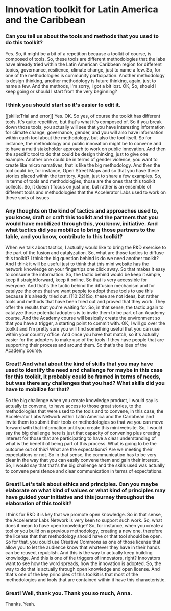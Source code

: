 # Innovation toolkit for Latin America and the Caribbean

### Can you tell us about the tools and methods that you used to do this toolkit?
Yes. So, it might be a bit of a repetition because a toolkit of course, is composed of tools. So, these tools are different methodologies that the labs have already tried within the Latin American Caribbean region for different topics, governance, resilience, climate change, just to name a few. So, for one of the methodologies is community participation. Another methodology is design thinking, another methodology is future thinking, again, just to name a few. And the methods, I'm sorry, I got a bit lost.
OK, So, should I keep going or should I start from the very beginning?
 
### I think you should start so it's easier to edit it.
[[skills:Trial and error]]
Yes. OK. So yes, of course the toolkit has different tools. It's quite repetitive, but that's what it's composed of. So if you break down those tools, you actually will see that you have interesting information for climate change, governance, gender, and you will also have information within each tool about the methodology, but also the tool itself. So for instance, the methodology and public innovation might be to convene and to have a multi stakeholder approach to work on public innovation. And then the specific tool to do that could be design thinking, just to give one example.
Another one could be in terms of gender violence, you want to create like micro narratives, that is like the big methodology. And then the tool could be, for instance, Open Street Maps and so that you have these stories placed within the territory.
Again, just to share a few examples.
So, in terms of tools and methodologies, those are the ones that this toolkit collects. So, it doesn't focus on just one, but rather is an ensemble of different tools and methodologies that the Accelerator Labs used to work on these sorts of issues.

### Any thoughts on the kind of tactics and approaches used to, you know, draft or craft this toolkit and the partners that you would have mobilized through this, you know, initiative. And what tactics did you mobilize to bring those partners to the table, and you know, contribute to this toolkit?
When we talk about tactics, I actually would like to bring the R&D exercise to the part of the fusion and catalyzation. So, what are those tactics to diffuse this toolkit? I think the big question behind is do we need another toolkit? And I think it will be useful just to think that this mini website has the network knowledge on your fingertips one click away. So that makes it easy to consume the information. So, the tactic behind would be keep it simple, keep it straightforward, keep it online. So that is very accessible for everyone. And that's the tactic behind the diffusion mechanism and for catalyze the ones that we want people to adopt these tools to use this because it's already tried out.
[[10:22]]So, these are not ideas, but rather tools and methods that have been tried out and proved that they work. They offer the results that you're waiting for. So, in that sense, the tactic again to catalyze those potential adopters is to invite them to be part of an Academy course. And the Academy course will basically create the environment so that you have a trigger, a starting point to commit with.
OK, I will go over the toolkit and I'm pretty sure you will find something useful that you can use within your country office. And once you have that match, so it's actually easier for the adopters to make use of the tools if they have people that are supporting their process and around them. So that's the idea of the Academy course.

### Great! And what about the kind of skills that you may have used to identify the need and challenge for maybe in this case for this toolkit, it probably could be framed in terms of needs, but was there any challenges that you had? What skills did you have to mobilize for that?
So the big challenge when you create knowledge product, I would say is actually to convene, to have access to those great stories, to the methodologies that were used to the tools and to convene, in this case, the Accelerator Labs Network within Latin America and the Caribbean and invite them to submit their tools or methodologies so that we you can move forward with that information until you create this mini website.
So, I would say the big challenge here is just that capacity of convening plus creating interest for those that are participating to have a clear understanding of what is the benefit of being part of this process. What is going to be the outcome out of this? What are the expectations? Are we meeting their expectations or not. So in that sense, the communication has to be very clear in the way that you can easily convene them and gain their interest.
So, I would say that that's the big challenge and the skills used was actually to convene persistence and clear communication in terms of expectations.

### Great! Let's talk about ethics and principles. Can you maybe elaborate on what kind of values or what kind of principles may have guided your initiative and this journey throughout the elaboration of this toolkit?
I think for R&D it is key that we promote open knowledge. So in that sense, the Accelerator Labs Network is very keen to support such work.
So, what does it mean to have open knowledge? So, for instance, when you create a tool or you build on a previous methodology, creating a new one, therefore the license that that methodology should have or that tool should be open. So for that, you could use Creative Commons as one of those license that allow you to let the audience know that whatever they have in their hands can be reused, republish. And this is the way to actually keep building knowledge.
And this is one of the triggers of innovators, right? Innovators want to see how the word spreads, how the innovation is adopted. So, the way to do that is actually through open knowledge and open license. And that's one of the key principles of this toolkit is that most of the methodologies and tools that are contained within it have this characteristic.

### Great! Well, thank you. Thank you so much, Anna.
Thanks. Yeah.